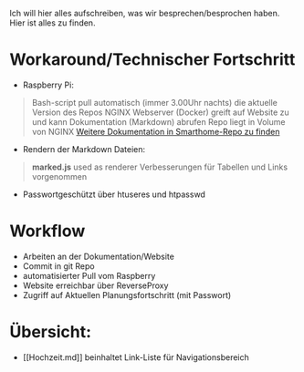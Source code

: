Ich will hier alles aufschreiben, was wir besprechen/besprochen haben.
Hier ist alles zu finden.

# Workaround/Technischer Fortschritt
- Raspberry Pi:
> Bash-script pull automatisch (immer 3.00Uhr nachts) die aktuelle Version des Repos
> NGINX Webserver (Docker) greift auf Website zu und kann Dokumentation (Markdown) abrufen
> Repo liegt in Volume von NGINX
> [Weitere Dokumentation in Smarthome-Repo zu finden](https://github.com/joseppe-ru/Smarthome/blob/main/Docs/Raspi/Raspi4B%2B.md#automated-git-pull)

- Rendern der Markdown Dateien:
> **marked.js** used as renderer
> Verbesserungen für Tabellen und Links vorgenommen

- Passwortgeschützt über htuseres und htpasswd

# Workflow
- Arbeiten an der Dokumentation/Website
- Commit in git Repo
- automatisierter Pull vom Raspberry
- Website erreichbar über ReverseProxy
- Zugriff auf Aktuellen Planungsfortschritt (mit Passwort)


# Übersicht:
- [[Hochzeit.md]] beinhaltet Link-Liste für Navigationsbereich